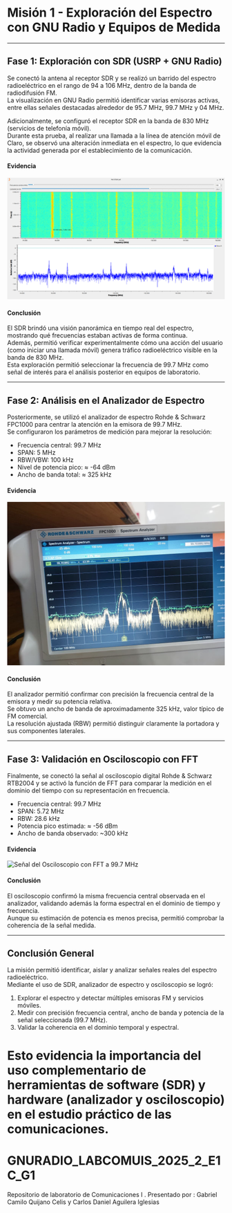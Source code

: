 
# Misión 1 - Exploración del Espectro con GNU Radio y Equipos de Medida

---

## Fase 1: Exploración con SDR (USRP + GNU Radio)

Se conectó la antena al receptor SDR y se realizó un barrido del espectro radioeléctrico en el rango de 94 a 106 MHz, dentro de la banda de radiodifusión FM.  
La visualización en GNU Radio permitió identificar varias emisoras activas, entre ellas señales destacadas alrededor de 95.7 MHz, 99.7 MHz y 04 MHz.  

Adicionalmente, se configuró el receptor SDR en la banda de 830 MHz (servicios de telefonía móvil).  
Durante esta prueba, al realizar una llamada a la línea de atención móvil de Claro, se observó una alteración inmediata en el espectro, lo que evidencia la actividad generada por el establecimiento de la comunicación.  

#### Evidencia
![Espectro en GNU Radio](https://github.com/GabrielQC44/GNURADIO_LABCOMUIS_2025_2_E1C_G1/blob/main/imagenes/Mision_1/Analisis_en_frecuencia_GNU_usando_USRP_con_antena_SDR.png)

#### Conclusión
El SDR brindó una visión panorámica en tiempo real del espectro, mostrando qué frecuencias estaban activas de forma continua.  
Además, permitió verificar experimentalmente cómo una acción del usuario (como iniciar una llamada móvil) genera tráfico radioeléctrico visible en la banda de 830 MHz.  
Esta exploración permitió seleccionar la frecuencia de 99.7 MHz como señal de interés para el análisis posterior en equipos de laboratorio.

---

## Fase 2: Análisis en el Analizador de Espectro

Posteriormente, se utilizó el analizador de espectro Rohde & Schwarz FPC1000 para centrar la atención en la emisora de 99.7 MHz.  
Se configuraron los parámetros de medición para mejorar la resolución:  

- Frecuencia central: 99.7 MHz  
- SPAN: 5 MHz  
- RBW/VBW: 100 kHz  
- Nivel de potencia pico: ≈ -64 dBm  
- Ancho de banda total: ≈ 325 kHz  

#### Evidencia
![Espectro ajustado a 99.7 MHz](https://github.com/GabrielQC44/GNURADIO_LABCOMUIS_2025_2_E1C_G1/blob/main/imagenes/Mision_1/Espectro_ajustado_para_99.7Mhz.jpeg)

#### Conclusión
El analizador permitió confirmar con precisión la frecuencia central de la emisora y medir su potencia relativa.  
Se obtuvo un ancho de banda de aproximadamente 325 kHz, valor típico de FM comercial.  
La resolución ajustada (RBW) permitió distinguir claramente la portadora y sus componentes laterales.

---

## Fase 3: Validación en Osciloscopio con FFT

Finalmente, se conectó la señal al osciloscopio digital Rohde & Schwarz RTB2004 y se activó la función de FFT para comparar la medición en el dominio del tiempo con su representación en frecuencia.  

- Frecuencia central: 99.7 MHz  
- SPAN: 5.72 MHz  
- RBW: 28.6 kHz  
- Potencia pico estimada: ≈ -56 dBm  
- Ancho de banda observado: ~300 kHz  

#### Evidencia
![Señal del Osciloscopio con FFT a 99.7 MHz](https://github.com/GabrielQC44/GNURADIO_LABCOMUIS_2025_2_E1C_G1/blob/main/imagenes/Mision_1/Señal_del_Osciloscopio_usando_la_FFT_para_99.7MHz.jpeg)

#### Conclusión
El osciloscopio confirmó la misma frecuencia central observada en el analizador, validando además la forma espectral en el dominio de tiempo y frecuencia.  
Aunque su estimación de potencia es menos precisa, permitió comprobar la coherencia de la señal medida.

---

## Conclusión General 

La misión permitió identificar, aislar y analizar señales reales del espectro radioeléctrico.  
Mediante el uso de SDR, analizador de espectro y osciloscopio se logró:  

1. Explorar el espectro y detectar múltiples emisoras FM y servicios móviles.  
2. Medir con precisión frecuencia central, ancho de banda y potencia de la señal seleccionada (99.7 MHz).  
3. Validar la coherencia en el dominio temporal y espectral.  

Esto evidencia la importancia del uso complementario de herramientas de software (SDR) y hardware (analizador y osciloscopio) en el estudio práctico de las comunicaciones.
=======
# GNURADIO_LABCOMUIS_2025_2_E1C_G1
Repositorio de laboratorio de Comunicaciones I . Presentado por : Gabriel Camilo Quijano Celis y Carlos Daniel Aguilera Iglesias




